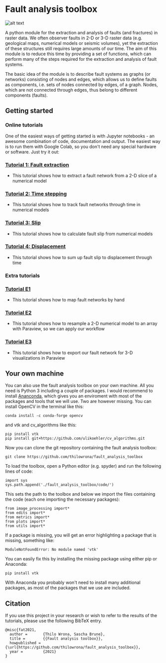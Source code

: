 # Fault analysis toolbox

![alt text](https://github.com/thilowrona/fault_analysis_toolbox/blob/master/fault_network.png)

A python module for the extraction and analysis of faults (and fractures) in raster data. We often observer faults in 2-D or 3-D raster data (e.g. geological maps, numerical models or seismic volumes), yet the extraction of these structures still requires large amounts of our time. The aim of this module is to reduce this time by providing a set of functions, which can perform many of the steps required for the extraction and analysis of fault systems.

The basic idea of the module is to describe fault systems as graphs (or networks) consisting of nodes and edges, which allows us to define faults as components, i.e. sets of nodes connected by edges, of a graph. Nodes, which are not connected through edges, thus belong to different components (faults).

## Getting started
### Online tutorials
One of the easiest ways of getting started is with Jupyter notebooks - an awesome combination of code, documentation and output. The easiest way is to run them with Google Colab, so you don't need any special hardware or software. Just try it out:

### [Tutorial 1: Fault extraction](https://github.com/thilowrona/fault_analysis_toolbox/blob/master/examples/1-fault_extraction/1-fault_extraction.ipynb)
- This tutorial shows how to extract a fault network from a 2-D slice of a numerical model

### [Tutorial 2: Time stepping](https://github.com/thilowrona/fault_analysis_toolbox/blob/master/examples/2-time_stepping/2-time_stepping.ipynb)
- This tutorial shows how to track fault networks through time in numerical models

### [Tutorial 3: Slip](https://github.com/thilowrona/fault_analysis_toolbox/blob/master/examples/3-slip/3-slip.ipynb)
- This tutorial shows how to calculate fault slip from numerical models

### [Tutorial 4: Displacement](https://github.com/thilowrona/fault_analysis_toolbox/blob/master/examples/4-displacement/4-displacement.ipynb)
- This tutorial shows how to sum up fault slip to displacement through time




### Extra tutorials
### [Tutorial E1](https://github.com/thilowrona/fault_analysis_toolbox/blob/master/examples/E1-manual_extraction/E1-manual_extraction.ipynb)
- This tutorial shows how to map fault networks by hand

### [Tutorial E2](https://github.com/thilowrona/fault_analysis_toolbox/blob/master/examples/E2-paraview/E2-paraview.ipynb)
- This tutorial shows how to resample a 2-D numerical model to an array with Paraview, so we can apply our workflow

### [Tutorial E3](https://github.com/thilowrona/fault_analysis_toolbox/blob/master/examples/E3-export/E3-export.ipynb)
- This tutorial shows how to export our fault network for 3-D visualizations in Paraview




## Your own machine
You can also use the fault analysis toolbox on your own machine. All you need is Python 3 including a couple of packages. I would recommend to install [Ananconda](https://docs.anaconda.com/anaconda/install/), which gives you an enviroment with most of the packages and tools that we will use. Two are however missing. You can install OpenCV in the terminal like this:
```
conda install -c conda-forge opencv
```
and vtk and cv_algorithms like this:
```
pip install vtk
pip install git+https://github.com/ulikoehler/cv_algorithms.git 
```
Now you can clone the git repository containing the fault analysis toolbox:

``` git clone https://github.com/thilowrona/fault_analysis_toolbox ```

To load the toolbox, open a Python editor (e.g. spyder) and run the following lines of code:
```
import sys
sys.path.append('./fault_analysis_toolbox/code/')
```
This sets the path to the toolbox and below we import the files containing the code (each one importing the necessary packages):
```
from image_processing import*
from edits import*
from metrics import*
from plots import*
from utils import*
```
If a package is missing, you will get an error highlighting a package that is missing, something like:
``` 
ModuleNotFoundError: No module named 'vtk' 
```
You can easily fix this by installing the missing package using either pip or Anaconda:
```
pip install vtk
```
With Anaconda you probably won't need to install many additional packages, as most of the packages that we use are included.




## Citation
If you use this project in your research or wish to refer to the results of the tutorials, please use the following BibTeX entry.
```
@misc{fat2021,
  author =       {Thilo Wrona, Sascha Brune},
  title =        {{Fault analysis toolbox}},
  howpublished = {\url{https://github.com/thilowrona/fault_analysis_toolbox}},
  year =         {2021}
}
```
